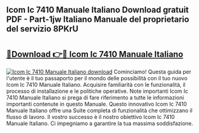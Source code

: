 ## Icom Ic 7410 Manuale Italiano Download gratuit PDF - Part-1jw Italiano Manuale del proprietario del servizio 8PKrU

# <h2><a href="http://dfdj9u.blite.top/?on=Icom+Ic+7410+Manuale+Italiano">🔗Download 👉🔴 Icom Ic 7410 Manuale Italiano</a></h2>

[![Icom Ic 7410 Manuale Italiano download](https://i.imgur.com/lujVjoI.png)](http://dfdj9u.blite.top/?on=Icom+Ic+7410+Manuale+Italiano)
Cominciamo! Questa guida per l'utente è il tuo passaporto per il mondo delle possibilità con il tuo nuovo Icom Ic 7410 Manuale Italiano. Acquisire familiarità con le funzionalità, il processo di installazione e le politiche operative. Note importanti Icom Ic 7410 Manuale Italiano si prega di fare riferimento a tutte le informazioni importanti contenute in questo Manuale. Questo innovativo Icom Ic 7410 Manuale Italiano offre una Suite completa di funzionalità che ottimizzano il flusso di lavoro. Il vostro successo è il nostro obiettivo Icom Ic 7410 Manuale Italiano. Ci impegniamo a garantire la tua massima soddisfazione.
